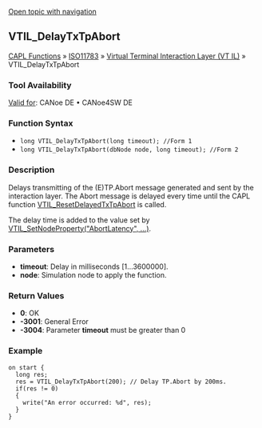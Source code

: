[Open topic with navigation](../../../../../../CANoeDEFamily.htm#Topics/CAPLFunctions/ISO11783/ISOInteractionLayerVT/Functions/CAPLfunctionIso11783VTILDelayTxTpAbort.md)

## VTIL_DelayTxTpAbort

[CAPL Functions](../../../CAPLfunctions.md) » [ISO11783](../../CAPLfunctionsISO11783Overview.md) » [Virtual Terminal Interaction Layer (VT IL)](../CAPLfunctionsISOILVTOverview.md) » VTIL_DelayTxTpAbort

### Tool Availability

[Valid for](../../../../Shared/FeatureAvailability.md):  CANoe DE • CANoe4SW DE

### Function Syntax

- `long VTIL_DelayTxTpAbort(long timeout); //Form 1`
- `long VTIL_DelayTxTpAbort(dbNode node, long timeout); //Form 2`

### Description

Delays transmitting of the (E)TP.Abort message generated and sent by the interaction layer. The Abort message is delayed every time until the CAPL function [VTIL_ResetDelayedTxTpAbort](CAPLfunctionIso11783VTILResetDelayededTxTpAbort.md) is called.

The delay time is added to the value set by [VTIL_SetNodeProperty("AbortLatency", …)](CAPLfunctionIso11783VTILSetNodeProperty.md).

### Parameters

- **timeout**: Delay in milliseconds [1…3600000].
- **node**: Simulation node to apply the function.

### Return Values

- **0**: OK
- **-3001**: General Error
- **-3004**: Parameter **timeout** must be greater than 0

### Example

```plaintext
on start {
  long res;
  res = VTIL_DelayTxTpAbort(200); // Delay TP.Abort by 200ms.
  if(res != 0)
  {
    write("An error occurred: %d", res);
  }
}
```
